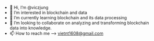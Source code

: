 - 👋 Hi, I’m @viczjung
- 👀 I’m interested in blockchain and data
- 🌱 I’m currently learning blockchain and its data processing
- 💞️ I’m looking to collaborate on analyzing and transforming blockchain data into knowledge.
- 📫 How to reach me --> vietnt1608@gmail.com

<!---
viczjung/viczjung is a ✨ special ✨ repository because its `README.md` (this file) appears on your GitHub profile.
You can click the Preview link to take a look at your changes.
--->
